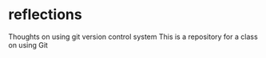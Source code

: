 # reflections
Thoughts on using git version control system
This is a repository for a class on using Git
